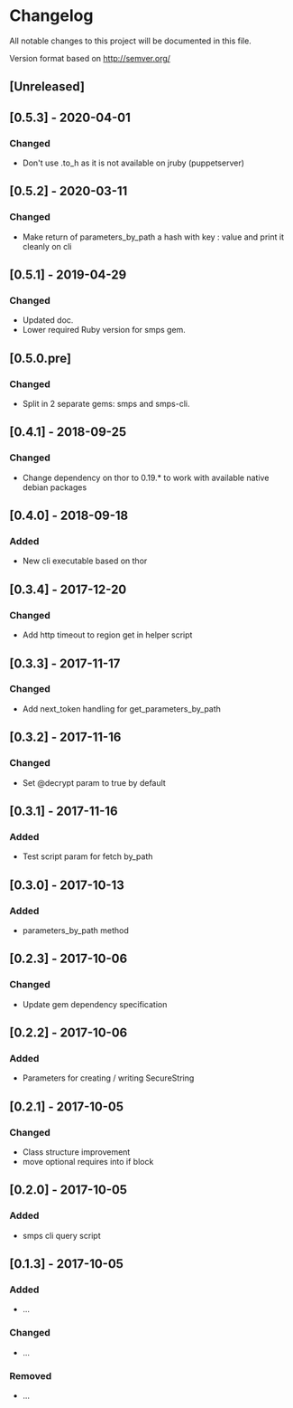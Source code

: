 # Changelog
All notable changes to this project will be documented in this file.

Version format based on http://semver.org/

## [Unreleased]

## [0.5.3] - 2020-04-01

### Changed

- Don't use .to_h as it is not available on jruby (puppetserver)

## [0.5.2] - 2020-03-11

### Changed

- Make return of parameters_by_path a hash with key : value and print it cleanly on cli

## [0.5.1] - 2019-04-29

### Changed

- Updated doc.
- Lower required Ruby version for smps gem.

## [0.5.0.pre]

### Changed

- Split in 2 separate gems: smps and smps-cli.

## [0.4.1] - 2018-09-25

### Changed

- Change dependency on thor to 0.19.* to work with available native debian packages

## [0.4.0] - 2018-09-18

### Added

- New cli executable based on thor

## [0.3.4] - 2017-12-20

### Changed

- Add http timeout to region get in helper script

## [0.3.3] - 2017-11-17

### Changed

- Add next_token handling for get_parameters_by_path

## [0.3.2] - 2017-11-16

### Changed

- Set \@decrypt param to true by default

## [0.3.1] - 2017-11-16

### Added

- Test script param for fetch by_path

## [0.3.0] - 2017-10-13

### Added

- parameters_by_path method

## [0.2.3] - 2017-10-06

### Changed

- Update gem dependency specification

## [0.2.2] - 2017-10-06

### Added

- Parameters for creating / writing SecureString

## [0.2.1] - 2017-10-05

### Changed

- Class structure improvement
- move optional requires into if block

## [0.2.0] - 2017-10-05

### Added

- smps cli query script

## [0.1.3] - 2017-10-05

### Added

- ...

### Changed

- ...

### Removed

- ...
